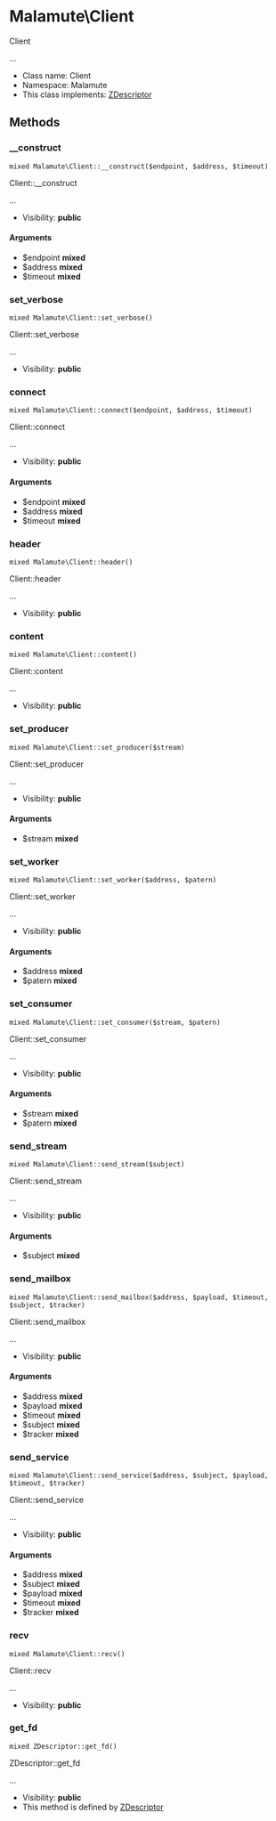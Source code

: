 Malamute\Client
===============

Client

...


* Class name: Client
* Namespace: Malamute
* This class implements: [ZDescriptor](ZDescriptor.md)






Methods
-------


### __construct

    mixed Malamute\Client::__construct($endpoint, $address, $timeout)

Client::__construct

...

* Visibility: **public**


#### Arguments
* $endpoint **mixed**
* $address **mixed**
* $timeout **mixed**



### set_verbose

    mixed Malamute\Client::set_verbose()

Client::set_verbose

...

* Visibility: **public**




### connect

    mixed Malamute\Client::connect($endpoint, $address, $timeout)

Client::connect

...

* Visibility: **public**


#### Arguments
* $endpoint **mixed**
* $address **mixed**
* $timeout **mixed**



### header

    mixed Malamute\Client::header()

Client::header

...

* Visibility: **public**




### content

    mixed Malamute\Client::content()

Client::content

...

* Visibility: **public**




### set_producer

    mixed Malamute\Client::set_producer($stream)

Client::set_producer

...

* Visibility: **public**


#### Arguments
* $stream **mixed**



### set_worker

    mixed Malamute\Client::set_worker($address, $patern)

Client::set_worker

...

* Visibility: **public**


#### Arguments
* $address **mixed**
* $patern **mixed**



### set_consumer

    mixed Malamute\Client::set_consumer($stream, $patern)

Client::set_consumer

...

* Visibility: **public**


#### Arguments
* $stream **mixed**
* $patern **mixed**



### send_stream

    mixed Malamute\Client::send_stream($subject)

Client::send_stream

...

* Visibility: **public**


#### Arguments
* $subject **mixed**



### send_mailbox

    mixed Malamute\Client::send_mailbox($address, $payload, $timeout, $subject, $tracker)

Client::send_mailbox

...

* Visibility: **public**


#### Arguments
* $address **mixed**
* $payload **mixed**
* $timeout **mixed**
* $subject **mixed**
* $tracker **mixed**



### send_service

    mixed Malamute\Client::send_service($address, $subject, $payload, $timeout, $tracker)

Client::send_service

...

* Visibility: **public**


#### Arguments
* $address **mixed**
* $subject **mixed**
* $payload **mixed**
* $timeout **mixed**
* $tracker **mixed**



### recv

    mixed Malamute\Client::recv()

Client::recv

...

* Visibility: **public**




### get_fd

    mixed ZDescriptor::get_fd()

ZDescriptor::get_fd

...

* Visibility: **public**
* This method is defined by [ZDescriptor](ZDescriptor.md)



